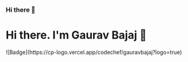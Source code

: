 ### Hi there 👋

<!--
**gauravbajaj27/gauravbajaj27** is a ✨ _special_ ✨ repository because its `README.md` (this file) appears on your GitHub profile.

Here are some ideas to get you started:

- 🔭 I’m currently working on ...
- 🌱 I’m currently learning ...
- 👯 I’m looking to collaborate on ...
- 🤔 I’m looking for help with ...
- 💬 Ask me about ...
- 📫 How to reach me: ...
- 😄 Pronouns: ...
- ⚡ Fun fact: ...
-->
<h1>
Hi there. I'm Gaurav Bajaj 👋
</h1>
<p>  
![Badge](https://cp-logo.vercel.app/codechef/gauravbajaj?logo=true)
</p>

